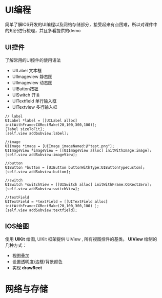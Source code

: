 # UI编程

简单了解IOS开发的UI编程以及网络存储部分，接受起来有点困难，所以对课件中的知识进行梳理，并且多看提供的demo

## UI控件

了解常用的UI控件的使用语法

* UILabel 文本框
* UIImageview 静态图 
* UIImageview 动态图
* UIButton按钮
* UISwitch 开关
* UITextfield 单行输入框
* UITextview 多行输入框

```
// label
UILabel *label = [[UILabel alloc] initWithFrame:CGRectMake(20,100,300,100)];
[label sizeToFit];
[self.view addSubview:label];

//image
UIImage *image = [UIImage imageNamed:@"test.png"];
UIImageView *imageView = [[UIImageView alloc] initWithImage:image];
[self.view addSubview:imageView];

//button
UIButton *button = [UIButton buttonWithType:UIButtonTypeCustom];
[self.view addSubview:button];

//switch
UISwitch *switchView = [[UISwitch alloc] initWithFrame:CGRectZero];
[self.view addSubview:switchView];

//textField
UITextField = *textField = [[UITextField alloc] initWithFrame:CGRectMake(20,100,300,100) ];
[self.view addSubview:textfield];
```

## IOS绘图

使用 **UIKit** 绘图, UIKit 框架提供 UIView , 所有视图控件的基类。
**UIView** 绘制的几种方式：
* 视图叠加
* 设置透明度/边框/背景颜色
* 实现 **drawRect**



# 网络与存储
